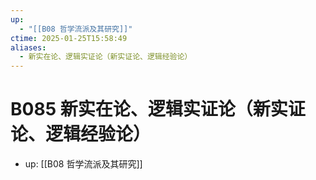 ```yaml
---
up:
  - "[[B08 哲学流派及其研究]]"
ctime: 2025-01-25T15:58:49
aliases:
  - 新实在论、逻辑实证论（新实证论、逻辑经验论）
---
```


# B085 新实在论、逻辑实证论（新实证论、逻辑经验论）

- up: [[B08 哲学流派及其研究]]
